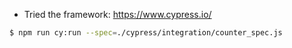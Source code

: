 - Tried the framework: https://www.cypress.io/

```sh
$ npm run cy:run --spec=./cypress/integration/counter_spec.js
```
